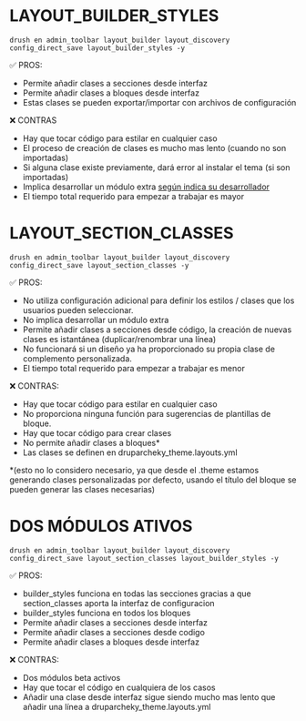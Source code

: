 # LAYOUT_BUILDER_STYLES
``drush en admin_toolbar layout_builder layout_discovery config_direct_save layout_builder_styles -y``

✅ PROS:
-  Permite añadir clases a secciones desde interfaz
-  Permite añadir clases a bloques desde interfaz
-  Estas clases se pueden exportar/importar con archivos de configuración

❌ CONTRAS
-  Hay que tocar código para estilar en cualquier caso
-  El proceso de creación de clases es mucho mas lento (cuando no son importadas)
-  Si alguna clase existe previamente, dará error al instalar el tema (si son importadas)
-  Implica desarrollar un módulo extra [según indica su desarrollador](https://www.drupal.org/docs/8/api/layout-api/how-to-register-layouts#using-class-key)
-  El tiempo total requerido para empezar a trabajar es mayor

# LAYOUT_SECTION_CLASSES
``drush en admin_toolbar layout_builder layout_discovery config_direct_save layout_section_classes -y``

✅ PROS:
-  No utiliza configuración adicional para definir los estilos / clases que los usuarios pueden seleccionar.
-  No implica desarrollar un módulo extra
-  Permite añadir clases a secciones desde código, la creación de nuevas clases es istantánea (duplicar/renombrar una línea)
-  No funcionará si un diseño ya ha proporcionado su propia clase de complemento personalizada.
-  El tiempo total requerido para empezar a trabajar es menor

❌ CONTRAS:
-  Hay que tocar código para estilar en cualquier caso
-  No proporciona ninguna función para sugerencias de plantillas de bloque.
-  Hay que tocar código para crear clases
-  No permite añadir clases a bloques*
-  Las clases se definen en druparcheky_theme.layouts.yml

*(esto no lo considero necesario, ya que desde el .theme estamos generando clases personalizadas por defecto, usando el título del bloque se pueden generar las clases necesarias)

# DOS MÓDULOS ATIVOS
``drush en admin_toolbar layout_builder layout_discovery config_direct_save layout_section_classes layout_builder_styles -y``

✅ PROS:
-  builder_styles funciona en todas las secciones gracias a que section_classes aporta la interfaz de configuracion
-  builder_styles funciona en todos los bloques
-  Permite añadir clases a secciones desde interfaz
-  Permite añadir clases a secciones desde codigo
-  Permite añadir clases a bloques desde interfaz

❌ CONTRAS:
-  Dos módulos beta activos
-  Hay que tocar el código en cualquiera de los casos
-  Añadir una clase desde interfaz sigue siendo mucho mas lento que añadir una línea a druparcheky_theme.layouts.yml

